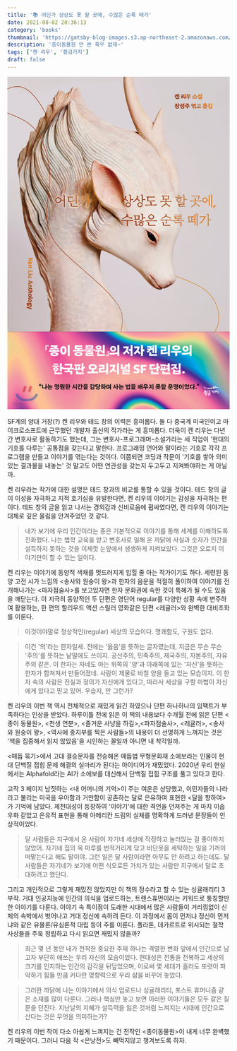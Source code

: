 ```yaml
---
title: '📚 어딘가 상상도 못 할 곳에, 수많은 순록 떼가'
date: 2021-08-02 20:36:13
category: 'books'
thumbnail: 'https://gatsby-blog-images.s3.ap-northeast-2.amazonaws.com/thumb_book_good.gif'
description: '종이동물원 안 본 흑우 없제~'
tags: ['켄 리우', '황금가지']
draft: false
---
```


![](./images/kenLiu.jpg)

SF계의 양대 거장(?) 켄 리우와 테드 창의 이력은 흥미롭다.
둘 다 중국계 미국인이고 마이크로소프트에 근무했던 개발자 출신의 작가라는 게 흥미롭다.
더욱이 켄 리우는 다년간 변호사로 활동하기도 했는데, 그는 변호사-프로그래머-소설가라는 세 직업이 '현대의 기호를 다루는' 공통점을 갖는다고 말한다.
프로그래밍 언어와 말이라는 기호로 각각 프로그램을 만들고 이야기를 엮는다는 것이다.
이쯤되면 코딩과 작문이 '기호를 쌓아 의미있는 결과물을 내놓는' 것 말고도 어떤 연관성을 갖는지 두고두고 지켜봐야하는 게 아닐까.

켄 리우라는 작가에 대한 설명은 테드 창과의 비교를 통할 수 있을 것이다.
테드 창의 글이 이성을 자극하고 지적 호기심을 유발한다면, 켄 리우의 이야기는 감성을 자극하는 편이다.
테드 창의 글을 읽고 나서는 경외감과 신비로움에 휩싸였다면, 켄 리우의 이야기는 대체로 깊은 울림을 안겨주었던 것 같다.

> 내가 보기에 우리 인간이라는 종은 기본적으로 이야기를 통해 세계를 이해하도록 진화했다.
> 나는 법학 교육을 받고 변호사로 일해 온 까닭에 사실과 숫자가 인간을 설득하지 못하는 것을 이제껏 눈앞에서 생생하게 지켜보았다.
> 그것은 오로지 이야기만이 할 수 있는 일이다.

켄 리우는 이야기에 동양적 색채를 멋드러지게 입힐 줄 아는 작가이기도 하다.
세련된 동양 고전 시가 느낌의 <송사와 원숭이 왕>과
한자의 음운을 적절히 풀이하여 이야기를 전개해나가는 <파자점술사>를 보고있자면 한자 문화권에 속한 것이 특혜가 될 수도 있음을 깨닫는다.
이 지극히 동양적인 두 단편은 영단어 regular를 다양한 상황 속에 변주하여 활용하는, 한 편의 할리우드 액션 스릴러 영화같은 단편 <레귤러>와 완벽한 대비조화를 이룬다. 

> 이것이야말로 정상적인(regular) 세상의 모습이다. 명쾌함도, 구원도 없다.

> 이건 '의'라는 한자일세. 전에는 '옳음'을 뜻하는 글자였는데, 지금은 무슨 무슨 '주의'를 뜻하는 낱말에도 쓰이지. 공산주의, 민족주의, 제국주의, 자본주의, 자유주의 같은. 이 한자는 자네도 아는 위쪽의 '양'과 아래쪽에 있는 '자신'을 뜻하는 한자가 합쳐져서 만들어졌네. 사람이 제물로 바칠 양을 들고 있는 모습이지. 이 한자 속의 사람은 진실과 정의가 자신에게 있다고, 따라서 세상을 구할 마법이 자신에게 있다고 믿고 있어. 우습지, 안 그런가?


<!-- 
우리 삶에서 가장 중요한 사건들은 적잖은 경우에 우연과 돌발의 결과이다.
누구와 결혼하는지, 어떤 직업에 종사하는지, 어떤 책과 시에서 오래가는 즐거움을 얻는지 같은 것들 말이다.
그러나 삶을 무작위적인 사건의 연속으로 이해할 수는 없기에 우리는 그것들 하나로 엮어 이야기를 짓고,
그 이야기에 플롯을 부여하고, 스스로가 이야기 속 인물이 되어 따라갈 성장 곡선을 창조한다.
우리는 저마다 각자가 만든 장대한 판타지의 주인공이다.
 -->

켄 리우의 이번 책 역시 전체적으로 재밌게 읽긴 하였으나 단편 하나하나의 임팩트가 부족하다는 인상을 받았다.
하루이틀 전에 읽은 이 책의 내용보다 수개월 전에 읽은 단편 <종이 동물원>, <천생 연분>, <즐거운 사냥을 하길>,<파자점술사>, <레귤러>, <송사와 원숭이 왕>, <역사에 종지부를 찍은 사람들>의 내용이 더 선명하게 느껴지는 것은 '책을 집중해서 읽지 않았음'을 시인하는 꼴일까 아니면 내 착각일까.

<매듭 묶기>에서 고대 결승문자를 전승해온 매듭법 무형문화재 소에보라는 인물이 현대 단백질 접힘 문제 해결의 실마리가 된다는 아이디어가 재밌었다. 2020년 우리 현실에서는 Alphafold라는 AI가 소에보를 대신해서 단백질 접힘 구조를 풀고 있다고 한다.

고작 3 페이지 남짓하는 <내 어머니의 기억>이 주는 여운은 상당했고,
이민자들의 나라라고 불리는 미국을 우아함과 거만함이 공존하는 달로 은유하여 표현한 <달을 향하여>가 기억에 남았다.
제천대성이 등장하여 '이야기'에 대한 격언을 던져주는 게 마치 이솝우화 같았고 은유적 표현을 통해 아메리칸 드림의 실체를 명확하게 드러낸 문장들이 인상적이었다.

> 달 사람들은 지구에서 온 사람이 자기네 세상에 작정하고 눌러앉는 걸 좋아하지 않았어.
> 자기네 집의 옥 마루를 번적거리게 닦고 비단옷을 세탁하는 일을 기꺼이 떠맡는다고 해도 말이야.
> 그런 일은 달 사람이라면 아무도 안 하려고 하는데도.
> 달 사람들은 자기네가 보기에 어떤 식오로든 가치가 있는 사람만 지구에서 달로 초대하려고 했단다.

그리고 개인적으로 그렇게 재밌진 않았지만 이 책의 정수라고 할 수 있는 싱귤래리티 3부작.
거대 인공지능에 인간의 의식을 업로드하는, 트랜스휴먼이라는 키워드로 통칭할만한 이야기를 다룬다.
이야기 속 특이점이 도래한 시대에서 많은 사람들이 거리낌없이 신체의 속박에서 벗어나고 거대 정신에 속하려 든다.
이 과정에서 몸이 먼저냐 정신이 먼저냐와 같은 유물론/유심론적 대립 등이 주를 이룬다.
플라톤, 데카르트로 위시되는 철학 사상들을 주욱 정립하고 다시 읽으면 재밌지 않을까?

> 최근 몇 년 동안 내가 천착한 중요한 주제 하나는 격렬한 변화 앞에서 인간으로 남고자 부단히 애쓰는 우리 자신의 모습이었다.
> 현대성은 전통을 전복하고 세상의 크기를 인지하는 인간의 감각을 뒤덮었으며, 이로써 몇 세대가 흘러도 또렷이 파악하기 힘들 만큼 커다란 영향력으로 우리 삶을 바꾸어 놓았다.

> 그러한 까닭에 나는 이야기에서 의식 업로드나 싱귤래리티, 포스트 휴머니즘 같은 소재를 많이 다룬다.
> 그러나 핵심만 놓고 보면 이러한 이야기들은 모두 같은 질문을 던진다.
> 지난날의 지혜가 설득력을 잃은 것처럼 느껴지는 시대에 인간으로 산다는 것은 무엇을 의미하는가?

켄 리우의 이번 작이 다소 아쉽게 느껴지는 건 전작인 <종이동물원>이 내게 너무 완벽했기 때문이다.
그러니 다음 작 <은낭전>도 빼먹지않고 챙겨보도록 하자.





<!-- 
독자들은 제가 책에 쓴 단어 하나하나를 저마다 다른 방식으로 해석할 겁니다.
왜냐면 독자 한 명 한 명이 자기만의 이야기보따리와 자기만의 해석 틀, 자기만의 상처, 가지만의 정서적 공명점을 지닌채로 책을 펼친 다음, 제가 쓴 글을 읽고 완전히 다른 세상을 쌓아올릴 테니까요.
이로써 완성된 결과물은 사실 절반만 제 것이고, 절반은 독자의 것입니다.
-->


